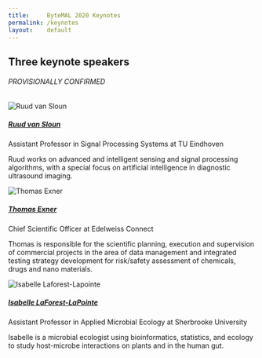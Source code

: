 ```yaml
---
title:     ByteMAL 2020 Keynotes
permalink: /keynotes
layout:    default
---
```


## Three keynote speakers

###### PROVISIONALLY CONFIRMED

<div class="card mb-3" style="max-width: 960px;">
  <div class="row no-gutters">
    <div class="col-md-4">
      <img src="/bytemal-2020/images/ruud.jpg" class="card-img rounded-lg" alt="Ruud van Sloun">
    </div>
    <div class="col-md-8">
      <div class="card-body">
        <h5 class="card-title"><a href="https://www.tue.nl/en/research/researchers/ruud-van-sloun/">Ruud van Sloun</a></h5>
        <p class="card-text font-weight-bold">Assistant Professor in Signal Processing Systems at TU Eindhoven</p>
        <p class="card-text">Ruud works on advanced and intelligent sensing and signal processing algorithms, with a special focus on artificial intelligence in diagnostic ultrasound imaging.</p>
      </div>
    </div>
  </div>
</div>

<div class="card mb-3" style="max-width: 960px;">
  <div class="row no-gutters">
    <div class="col-md-4">
      <img src="/bytemal-2020/images/thomas.jpg" class="card-img rounded-lg" alt="Thomas Exner">
    </div>
    <div class="col-md-8">
      <div class="card-body">
        <h5 class="card-title"><a href="https://www.edelweissconnect.com/team-dc/thomas-exner">Thomas Exner</a></h5>
        <p class="card-text font-weight-bold">Chief Scientific Officer at Edelweiss Connect</p>
        <p class="card-text">Thomas is responsible for the scientific planning, execution and supervision of commercial projects in the area of data management and integrated testing strategy development for risk/safety assessment of chemicals, drugs and nano materials.</p>
      </div>
    </div>
  </div>
</div>

<div class="card mb-3" style="max-width: 960px;">
  <div class="row no-gutters">
    <div class="col-md-4">
      <img src="/bytemal-2020/images/isabelle.jpg" class="card-img rounded-lg" alt="Isabelle Laforest-Lapointe">
    </div>
    <div class="col-md-8">
      <div class="card-body">
        <h5 class="card-title"><a href="https://isabellelaforestlapointe.wordpress.com/">Isabelle LaForest-LaPointe</a></h5>
        <p class="card-text font-weight-bold">Assistant Professor in Applied Microbial Ecology at Sherbrooke University</p>
        <p class="card-text">Isabelle is a microbial ecologist using bioinformatics, statistics, and ecology to study host-microbe interactions on plants and in the human gut.</p>
      </div>
    </div>
  </div>
</div>
<br>

